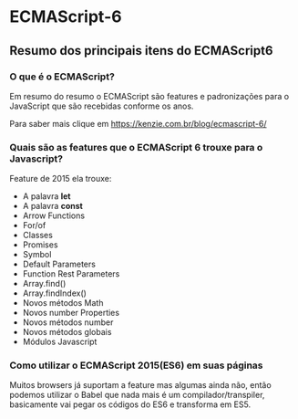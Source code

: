 # ECMAScript-6
<h2>Resumo dos principais itens do ECMAScript6</h2>


<h3>O que é o ECMAScript?</h3>

Em resumo do resumo o ECMAScript são features e padronizações para o JavaScript que são recebidas conforme os anos.

<a src="https://kenzie.com.br/blog/ecmascript-6/"> Para saber mais clique em https://kenzie.com.br/blog/ecmascript-6/</a>


<h3>Quais são as features que o ECMAScript 6 trouxe para o Javascript?</h3>
Feature de 2015 ela trouxe:
<ul>
    <li>A palavra <strong>let</strong></li>
    <li>A palavra <strong>const</strong></li>
    <li>Arrow Functions</li>
    <li>For/of</li>
    <li>Classes</li>
    <li>Promises</li>
    <li>Symbol</li>
    <li>Default Parameters</li>
    <li>Function Rest Parameters</li>
    <li>Array.find()</li>
    <li>Array.findIndex()</li>
    <li>Novos métodos Math</li>
    <li>Novos number Properties</li>
    <li>Novos métodos number</li>
    <li>Novos métodos globais</li>
    <li>Módulos Javascript</li>
</ul>

<h3>Como utilizar o ECMAScript 2015(ES6) em suas páginas</h3>
Muitos browsers já suportam a feature mas algumas ainda não, então podemos utilizar o Babel que nada mais é um compilador/transpiler, basicamente vai pegar os códigos do ES6 e transforma em ES5.

